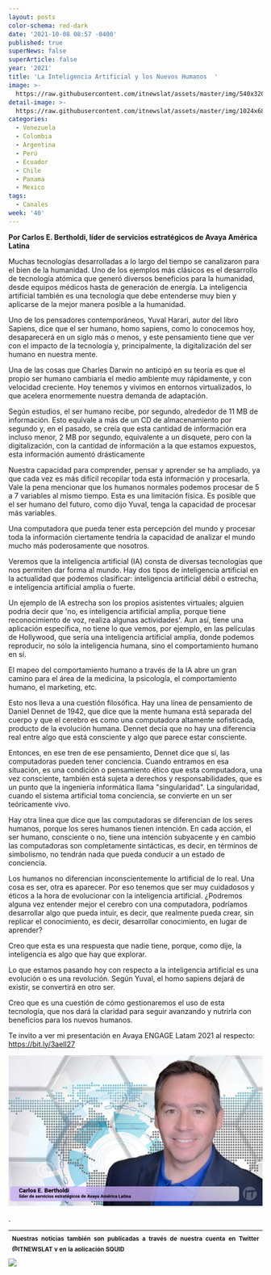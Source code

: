 ```yaml
---
layout: posts
color-schema: red-dark
date: '2021-10-08 08:57 -0400'
published: true
superNews: false
superArticle: false
year: '2021'
title: 'La Inteligencia Artificial y los Nuevos Humanos  '
image: >-
  https://raw.githubusercontent.com/itnewslat/assets/master/img/540x320/Carlos-Bertholdi-p.jpg
detail-image: >-
  https://raw.githubusercontent.com/itnewslat/assets/master/img/1024x680/Carlos-Bertholdi-g.jpg
categories:
  - Venezuela
  - Colombia
  - Argentina
  - Perú
  - Ecuador
  - Chile
  - Panama
  - Mexico
tags:
  - Canales
week: '40'
---
```

**Por Carlos E. Bertholdi, líder de servicios estratégicos de Avaya América Latina**

Muchas tecnologías desarrolladas a lo largo del tiempo se canalizaron para el bien de la humanidad. Uno de los ejemplos más clásicos es el desarrollo de tecnología atómica que generó diversos beneficios para la humanidad, desde equipos médicos hasta de generación de energía. La inteligencia artificial también es una tecnología que debe entenderse muy bien y aplicarse de la mejor manera posible a la humanidad.

Uno de los pensadores contemporáneos, Yuval Harari, autor del libro Sapiens, dice que el ser humano, homo sapiens, como lo conocemos hoy, desaparecerá en un siglo más o menos, y este pensamiento tiene que ver con el impacto de la tecnología y, principalmente, la digitalización del ser humano en nuestra mente.

Una de las cosas que Charles Darwin no anticipó en su teoría es que el propio ser humano cambiaría el medio ambiente muy rápidamente, y con velocidad creciente. Hoy tenemos y vivimos en entornos virtualizados, lo que acelera enormemente nuestra demanda de adaptación.

Según estudios, el ser humano recibe, por segundo, alrededor de 11 MB de información. Esto equivale a más de un CD de almacenamiento por segundo y, en el pasado, se creía que esta cantidad de información era incluso menor, 2 MB por segundo, equivalente a un disquete, pero con la digitalización, con la cantidad de información a la que estamos expuestos, esta información aumentó drásticamente

Nuestra capacidad para comprender, pensar y aprender se ha ampliado, ya que cada vez es más difícil recopilar toda esta información y procesarla. Vale la pena mencionar que los humanos normales podemos procesar de 5 a 7 variables al mismo tiempo. Esta es una limitación física. Es posible que el ser humano del futuro, como dijo Yuval, tenga la capacidad de procesar más variables.

Una computadora que pueda tener esta percepción del mundo y procesar toda la información ciertamente tendría la capacidad de analizar el mundo mucho más poderosamente que nosotros.

Veremos que la inteligencia artificial (IA) consta de diversas tecnologías que nos permiten dar forma al mundo. Hay dos tipos de inteligencia artificial en la actualidad que podemos clasificar: inteligencia artificial débil o estrecha, e inteligencia artificial amplia o fuerte.

Un ejemplo de IA estrecha son los propios asistentes virtuales; alguien podría decir que 'no, es inteligencia artificial amplia, porque tiene reconocimiento de voz, realiza algunas actividades'. Aun así, tiene una aplicación específica, no tiene lo que vemos, por ejemplo, en las películas de Hollywood, que sería una inteligencia artificial amplia, donde podemos reproducir, no sólo la inteligencia humana, sino el comportamiento humano en sí.

El mapeo del comportamiento humano a través de la IA abre un gran camino para el área de la medicina, la psicología, el comportamiento humano, el marketing, etc.

Esto nos lleva a una cuestión filosófica. Hay una línea de pensamiento de Daniel Dennet de 1942, que dice que la mente humana está separada del cuerpo y que el cerebro es como una computadora altamente sofisticada, producto de la evolución humana. Dennet decía que no hay una diferencia real entre algo que está consciente y algo que parece estar consciente.

Entonces, en ese tren de ese pensamiento, Dennet dice que sí, las computadoras pueden tener conciencia. Cuando entramos en esa situación, es una condición o pensamiento ético que esta computadora, una vez consciente, también está sujeta a derechos y responsabilidades, que es un punto que la ingeniería informática llama "singularidad". La singularidad, cuando el sistema artificial toma conciencia, se convierte en un ser teóricamente vivo.

Hay otra línea que dice que las computadoras se diferencian de los seres humanos, porque los seres humanos tienen intención. En cada acción, el ser humano, consciente o no, tiene una intención subyacente y en cambio las computadoras son completamente sintácticas, es decir, en términos de simbolismo, no tendrán nada que pueda conducir a un estado de conciencia.

Los humanos no diferencian inconscientemente lo artificial de lo real. Una cosa es ser, otra es aparecer. Por eso tenemos que ser muy cuidadosos y éticos a la hora de evolucionar con la inteligencia artificial.
¿Podremos alguna vez entender mejor el cerebro con una computadora, podríamos desarrollar algo que pueda intuir, es decir, que realmente pueda crear, sin replicar el conocimiento, es decir, desarrollar conocimiento, en lugar de aprender?

Creo que esta es una respuesta que nadie tiene, porque, como dije, la inteligencia es algo que hay que explorar.

Lo que estamos pasando hoy con respecto a la inteligencia artificial es una evolución o es una revolución. Según Yuval, el homo sapiens dejará de existir, se convertirá en otro ser.

Creo que es una cuestión de cómo gestionaremos el uso de esta tecnología, que nos dará la claridad para seguir avanzando y nutrirla con beneficios para los nuevos humanos.

Te invito a ver mi presentación en Avaya ENGAGE Latam 2021 al respecto: https://bit.ly/3aeIl27

![](https://raw.githubusercontent.com/itnewslat/assets/master/img/540x320/Carlos-Bertholdi-p.jpg)


.<table style="height: 42px;" width="569">
<tbody>
<tr>
<td style="text-align: justify;"><sub><strong>Nuestras noticias también son publicadas a través de nuestra cuenta en Twitter <a href="https://twitter.com/itnewslat?lang=es">@ITNEWSLAT</a> y en la aplicación <a href="https://squidapp.co/en/">SQUID</a></strong></sub></td>
</tr>
</tbody>
</table>

<img src="https://tracker.metricool.com/c3po.jpg?hash=56f88a41e39ab42c063cc51676587a04"/>
